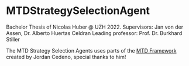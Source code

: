 # MTDStrategySelectionAgent

Bachelor Thesis of Nicolas Huber @ UZH 2022.
Supervisors: Jan von der Assen, Dr. Alberto Huertas Celdran
Leading professor: Prof. Dr. Burkhard Stiller

The MTD Strategy Selection Agents uses parts of the [MTD Framework](https://github.com/CortexVacua/MTDFramework) created by Jordan Cedeno, special thanks to him!
